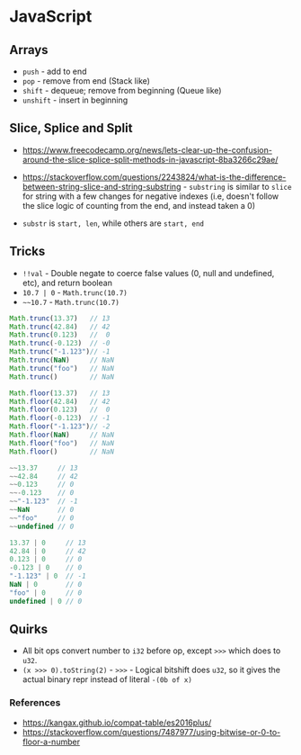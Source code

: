 # JavaScript

## Arrays

- `push` - add to end
- `pop` - remove from end (Stack like)
- `shift` - dequeue; remove from beginning (Queue like)
- `unshift` - insert in beginning

## Slice, Splice and Split

- https://www.freecodecamp.org/news/lets-clear-up-the-confusion-around-the-slice-splice-split-methods-in-javascript-8ba3266c29ae/

- https://stackoverflow.com/questions/2243824/what-is-the-difference-between-string-slice-and-string-substring - `substring` is similar to `slice` for string with a few changes for negative indexes (i.e, doesn't follow the slice logic of counting from the end, and instead taken a 0)

- `substr` is `start, len`, while others are `start, end`

## Tricks

- `!!val` - Double negate to coerce false values (0, null and undefined, etc), and return boolean
- `10.7 | 0` - `Math.trunc(10.7)`
- `~~10.7` - `Math.trunc(10.7)`

```js
Math.trunc(13.37)   // 13
Math.trunc(42.84)   // 42
Math.trunc(0.123)   //  0
Math.trunc(-0.123)  // -0
Math.trunc("-1.123")// -1
Math.trunc(NaN)     // NaN
Math.trunc("foo")   // NaN
Math.trunc()        // NaN
```

```js
Math.floor(13.37)   // 13
Math.floor(42.84)   // 42
Math.floor(0.123)   //  0
Math.floor(-0.123)  // -1
Math.floor("-1.123")// -2
Math.floor(NaN)     // NaN
Math.floor("foo")   // NaN
Math.floor()        // NaN
```

```js
~~13.37     // 13
~~42.84     // 42
~~0.123     // 0
~~-0.123    // 0
~~"-1.123"  // -1
~~NaN       // 0
~~"foo"     // 0
~~undefined // 0
```

```js
13.37 | 0     // 13
42.84 | 0     // 42
0.123 | 0     // 0
-0.123 | 0    // 0
"-1.123" | 0  // -1
NaN | 0       // 0
"foo" | 0     // 0
undefined | 0 // 0
```

## Quirks

- All bit ops convert number to `i32` before op, except `>>>` which does to `u32`.
- `(x >>> 0).toString(2)` - `>>>` - Logical bitshift does `u32`, so it gives the actual binary repr instead of literal `-(0b of x)`

### References

- https://kangax.github.io/compat-table/es2016plus/
- https://stackoverflow.com/questions/7487977/using-bitwise-or-0-to-floor-a-number
